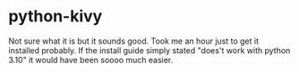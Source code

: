 # python-kivy
Not sure what it is but it sounds good. Took me an hour just to get it installed probably. If the install guide simply stated "does't work with python 3.10" it would have been soooo much easier.